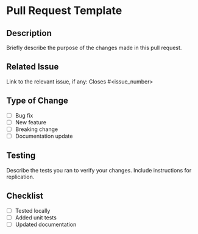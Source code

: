 # Pull Request Template

## Description

Briefly describe the purpose of the changes made in this pull request.

## Related Issue

Link to the relevant issue, if any: Closes #<issue_number>

## Type of Change

- [ ] Bug fix
- [ ] New feature
- [ ] Breaking change
- [ ] Documentation update

## Testing

Describe the tests you ran to verify your changes. Include instructions for replication.

## Checklist

- [ ] Tested locally
- [ ] Added unit tests
- [ ] Updated documentation
